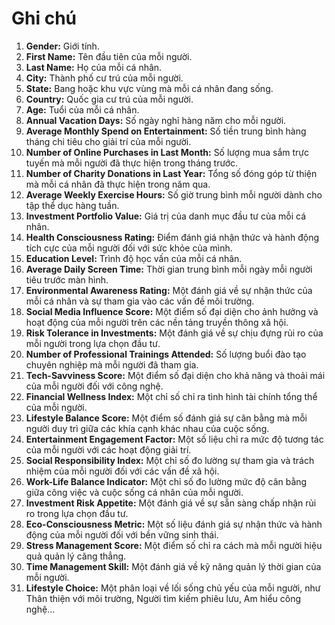 # Ghi chú

1. **Gender:** Giới tính.
2. **First Name:** Tên đầu tiên của mỗi người.
3. **Last Name:** Họ của mỗi cá nhân.
4. **City:** Thành phố cư trú của mỗi người.
5. **State:** Bang hoặc khu vực vùng mà mỗi cá nhân đang sống.
6. **Country:** Quốc gia cư trú của mỗi người.
7. **Age:** Tuổi của mỗi cá nhân.
8. **Annual Vacation Days:** Số ngày nghỉ hàng năm cho mỗi người.
9. **Average Monthly Spend on Entertainment:** Số tiền trung bình hàng tháng chi tiêu cho giải trí của mỗi người.
10. **Number of Online Purchases in Last Month:** Số lượng mua sắm trực tuyến mà mỗi người đã thực hiện trong tháng trước.
11. **Number of Charity Donations in Last Year:** Tổng số đóng góp từ thiện mà mỗi cá nhân đã thực hiện trong năm qua.
12. **Average Weekly Exercise Hours:** Số giờ trung bình mỗi người dành cho tập thể dục hàng tuần.
13. **Investment Portfolio Value:** Giá trị của danh mục đầu tư của mỗi cá nhân.
14. **Health Consciousness Rating:** Điểm đánh giá nhận thức và hành động tích cực của mỗi người đối với sức khỏe của mình.
15. **Education Level:** Trình độ học vấn của mỗi cá nhân.
16. **Average Daily Screen Time:** Thời gian trung bình mỗi ngày mỗi người tiêu trước màn hình.
17. **Environmental Awareness Rating:** Một đánh giá về sự nhận thức của mỗi cá nhân và sự tham gia vào các vấn đề môi trường.
18. **Social Media Influence Score:** Một điểm số đại diện cho ảnh hưởng và hoạt động của mỗi người trên các nền tảng truyền thông xã hội.
19. **Risk Tolerance in Investments:** Một đánh giá về sự chịu đựng rủi ro của mỗi người trong lựa chọn đầu tư.
20. **Number of Professional Trainings Attended:** Số lượng buổi đào tạo chuyên nghiệp mà mỗi người đã tham gia.
21. **Tech-Savviness Score:** Một điểm số đại diện cho khả năng và thoải mái của mỗi người đối với công nghệ.
22. **Financial Wellness Index:** Một chỉ số chỉ ra tình hình tài chính tổng thể của mỗi người.
23. **Lifestyle Balance Score:** Một điểm số đánh giá sự cân bằng mà mỗi người duy trì giữa các khía cạnh khác nhau của cuộc sống.
24. **Entertainment Engagement Factor:** Một số liệu chỉ ra mức độ tương tác của mỗi người với các hoạt động giải trí.
25. **Social Responsibility Index:** Một chỉ số đo lường sự tham gia và trách nhiệm của mỗi người đối với các vấn đề xã hội.
26. **Work-Life Balance Indicator:** Một chỉ số đo lường mức độ cân bằng giữa công việc và cuộc sống cá nhân của mỗi người.
27. **Investment Risk Appetite:** Một đánh giá về sự sẵn sàng chấp nhận rủi ro trong lựa chọn đầu tư.
28. **Eco-Consciousness Metric:** Một số liệu đánh giá sự nhận thức và hành động của mỗi người đối với bền vững sinh thái.
29. **Stress Management Score:** Một điểm số chỉ ra cách mà mỗi người hiệu quả quản lý căng thẳng.
30. **Time Management Skill:** Một đánh giá về kỹ năng quản lý thời gian của mỗi người.
31. **Lifestyle Choice:** Một phân loại về lối sống chủ yếu của mỗi người, như Thân thiện với môi trường, Người tìm kiếm phiêu lưu, Am hiểu công nghệ...

